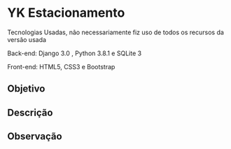 # YK Estacionamento

<p>Tecnologias Usadas, não necessariamente fiz uso de todos os recursos da versão usada</p>
<p>Back-end: Django 3.0 , Python 3.8.1 e SQLite 3</p>
<p>Front-end: HTML5, CSS3 e Bootstrap</p>


## Objetivo


## Descrição


## Observação
